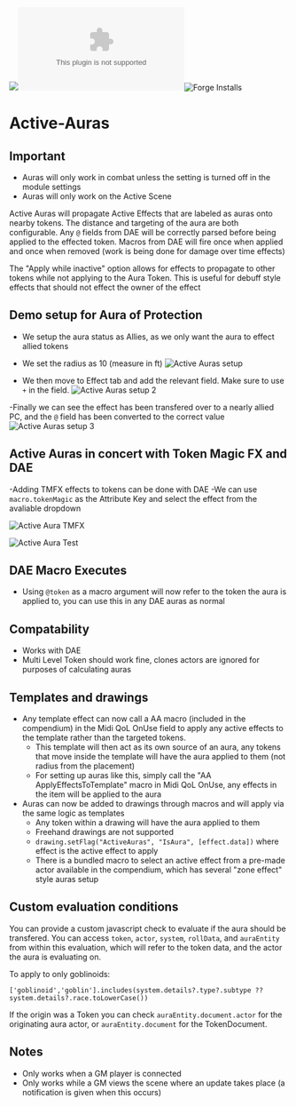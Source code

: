 ![](https://img.shields.io/badge/Foundry-v0.8.6-informational)![Latest Release Download Count](https://img.shields.io/github/downloads/kandashi/Active-Auras/latest/module.zip)![Forge Installs](https://img.shields.io/badge/dynamic/json?label=Forge%20Installs&query=package.installs&suffix=%25&url=https%3A%2F%2Fforge-vtt.com%2Fapi%2Fbazaar%2Fpackage%2FActiveAuras&colorB=4aa94a)
# Active-Auras
## Important
- Auras will only work in combat unless the setting is turned off in the module settings
- Auras will only work on the Active Scene

Active Auras will propagate Active Effects that are labeled as auras onto nearby tokens.
The distance and targeting of the aura are both configurable.
Any ```@``` fields from DAE will be correctly parsed before being applied to the effected token.
Macros from DAE will fire once when applied and once when removed (work is being done for damage over time effects)

The "Apply while inactive" option allows for effects to propagate to other tokens while not applying to the Aura Token. This is useful for debuff style effects that should not effect the owner of the effect

## Demo setup for Aura of Protection
- We setup the aura status as Allies, as we only want the aura to effect allied tokens
- We set the radius as 10 (measure in ft)
![Active Auras setup](https://github.com/kandashi/Active-Auras/blob/main/Images/Aura%20of%20protection.PNG)

- We then move to Effect tab and add the relevant field. Make sure to use `+` in the field.
![Active Auras setup 2](https://github.com/kandashi/Active-Auras/blob/main/Images/Aura%20of%20protection%202.PNG)

-Finally we can see the effect has been transfered over to a nearly allied PC, and the `@` field has been converted to the correct value
![Active Auras setup 3](https://github.com/kandashi/Active-Auras/blob/main/Images/Aura%20of%20protection%203.PNG)

## Active Auras in concert with Token Magic FX and DAE
-Adding TMFX effects to tokens can be done with DAE
-We can use `macro.tokenMagic` as the Attribute Key and select the effect from the avaliable dropdown

![Active Aura TMFX](https://github.com/kandashi/Active-Auras/blob/main/Images/Active%20Auras%20TMFX.PNG)

![Active Aura Test](https://github.com/kandashi/Active-Auras/blob/main/Images/ActiveAuras%20test2.gif)

## DAE Macro Executes
- Using `@token` as a macro argument will now refer to the token the aura is applied to, you can use this in any DAE auras as normal


## Compatability
- Works with DAE
- Multi Level Token should work fine, clones actors are ignored for purposes of calculating auras

## Templates and drawings
- Any template effect can now call a AA macro (included in the compendium) in the Midi QoL OnUse field to apply any active effects to the template rather than the targeted tokens.
    - This template will then act as its own source of an aura, any tokens that move inside the template will have the aura applied to them (not radius from the placement)
    - For setting up auras like this, simply call the "AA ApplyEffectsToTemplate" macro in Midi QoL OnUse, any effects in the item will be applied to the aura
- Auras can now be added to drawings through macros and will apply via the same logic as templates
    - Any token within a drawing will have the aura applied to them
    - Freehand drawings are not supported
    - `drawing.setFlag("ActiveAuras", "IsAura", [effect.data])` where effect is the active effect to apply
    - There is a bundled macro to select an active effect from a pre-made actor available in the compendium, which has several "zone effect" style auras setup

## Custom evaluation conditions

You can provide a custom javascript check to evaluate if the aura should be transfered.
You can access `token`, `actor`, `system`, `rollData`, and `auraEntity` from within this evaluation, which will refer to the token data, and the actor the aura is evaluating on.

To apply to only goblinoids:

```
['goblinoid','goblin'].includes(system.details?.type?.subtype ?? system.details?.race.toLowerCase())
```

If the origin was a Token you can check `auraEntity.document.actor` for the originating aura actor, or `auraEntity.document` for the TokenDocument.

## Notes
- Only works when a GM player is connected
- Only works while a GM views the scene where an update takes place (a notification is given when this occurs)
